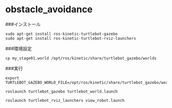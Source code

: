 # obstacle_avoidance

###インストール

```
sudo apt-get install ros-kinetic-turtlebot-gazebo
sudo apt-get install ros-kinetic-turtlebot-rviz-launchers

```

###環境設定

```
cp my_stage01.world /opt/ros/kinetic/share/turtlebot_gazebo/worlds

```

###実行

```
export TURTLEBOT_GAZEBO_WORLD_FILE=/opt/ros/kinetic/share/turtlebot_gazebo/worlds/my_stage01.world

roslaunch turtlebot_gazebo turtlebot_world.launch

roslaunch turtlebot_rviz_launchers view_robot.launch
```
